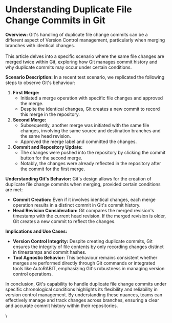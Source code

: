 # Understanding Duplicate File Change Commits in Git

**Overview:** Git's handling of duplicate file change commits can be a different aspect of Version Control management, particularly when merging branches with identical changes.\
\
This article delves into a specific scenario where the same file changes are merged twice within Git, exploring how Git manages commit history and why duplicate commits may occur under certain conditions.

**Scenario Description:** In a recent test scenario, we replicated the following steps to observe Git's behaviour:

1. **First Merge:**
   * Initiated a merge operation with specific file changes and approved the merge.
   * Despite the identical changes, Git creates a new commit to record this merge in the repository.
2. **Second Merge:**
   * Subsequently, another merge was initiated with the same file changes, involving the same source and destination branches and the same head revision.
   * Approved the merge label and committed the changes.
3. **Commit and Repository Update:**
   * The changes were pushed into the repository by clicking the commit button for the second merge.
   * Notably, the changes were already reflected in the repository after the commit for the first merge.

**Understanding Git's Behavior:** Git's design allows for the creation of duplicate file change commits when merging, provided certain conditions are met:

* **Commit Creation:** Even if it involves identical changes, each merge operation results in a distinct commit in Git's commit history.
* **Head Revision Consideration:** Git compares the merged revision's timestamp with the current head revision. If the merged revision is older, Git creates a new commit to reflect the changes.

**Implications and Use Cases:**

* **Version Control Integrity:** Despite creating duplicate commits, Git ensures the integrity of file contents by only recording changes distinct in timestamps and commit hashes.
* **Tool Agnostic Behavior:** This behaviour remains consistent whether merges are performed directly through Git commands or integrated tools like AutoRABIT, emphasizing Git's robustness in managing version control operations.

In conclusion, Git's capability to handle duplicate file change commits under specific chronological conditions highlights its flexibility and reliability in version control management. By understanding these nuances, teams can effectively manage and track changes across branches, ensuring a clear and accurate commit history within their repositories.

\
